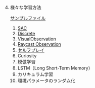 4. 様々な学習方法

    <a href="https://drive.google.com/drive/folders/1AJkScgeqh2AZD4iH7-2QbmGucvFAiv-J" target="_blank">サンプルファイル</a>

    1. [SAC](4_1.md)
    2. [Discrete](4_2.md)
    3. [VisualObservation](4_3.md)
    4. [Raycast Observation](4_4.md)
    5. [セルフプレイ](4_5.md)
    6. Curiosity
    7. 模倣学習
    8. LSTM（Long Short-Term Memory）
    9. カリキュラム学習
    10. 環境パラメータのランダム化

